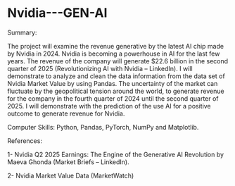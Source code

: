 # Nvidia---GEN-AI

Summary:

The project will examine the revenue generative by the latest AI chip made by Nvidia in 2024. Nvidia is becoming a powerhouse in AI for the last few years. The revenue of the company will generate $22.6 billion in the second quarter of 2025 (Revolutionizing AI with Nvidia – LinkedIn). I will demonstrate to analyze and clean the data information from the data set of Nvidia Market Value by using Pandas. The uncertainty of the market can fluctuate by the geopolitical tension around the world, to generate revenue for the company in the fourth quarter of 2024 until the second quarter of 2025. I will demonstrate with the prediction of the use AI for a positive outcome to generate revenue for Nvidia.

Computer Skills: Python, Pandas, PyTorch, NumPy and Matplotlib.

References:

1-	Nvidia  Q2 2025 Earnings: The Engine of the Generative AI Revolution by Maeva Ghonda (Market Briefs – LinkedIn).

2-	Nvidia Market Value Data (MarketWatch)

